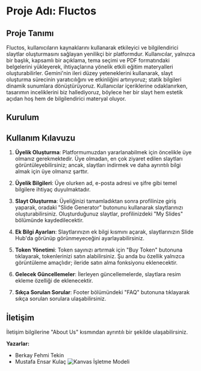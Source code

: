 # Proje Adı: Fluctos

## Proje Tanımı

Fluctos, kullanıcıların kaynaklarını kullanarak etkileyici ve bilgilendirici slaytlar oluşturmasını sağlayan yenilikçi bir platformdur. Kullanıcılar, yalnızca bir başlık, kapsamlı bir açıklama, tema seçimi ve PDF formatındaki belgelerini yükleyerek, ihtiyaçlarına yönelik etkili eğitim materyalleri oluşturabilirler. Gemini'nin ileri düzey yeteneklerini kullanarak, slayt oluşturma sürecinin yaratıcılığını ve etkinliğini artırıyoruz; statik bilgileri dinamik sunumlara dönüştürüyoruz. Kullanıcılar içeriklerine odaklanırken, tasarımın inceliklerini biz hallediyoruz, böylece her bir slayt hem estetik açıdan hoş hem de bilgilendirici materyal oluyor.

## Kurulum

## Kullanım Kılavuzu

1. **Üyelik Oluşturma**: Platformumuzdan yararlanabilmek için öncelikle üye olmanız gerekmektedir. Üye olmadan, en çok ziyaret edilen slaytları görüntüleyebilirsiniz; ancak, slaytları indirmek ve daha ayrıntılı bilgi almak için üye olmanız şarttır.
   
2. **Üyelik Bilgileri**: Üye olurken ad, e-posta adresi ve şifre gibi temel bilgilere ihtiyaç duyulmaktadır.
   
3. **Slayt Oluşturma**: Üyeliğinizi tamamladıktan sonra profilinize giriş yaparak, oradaki "Slide Generator" butonunu kullanarak slaytlarınızı oluşturabilirsiniz. Oluşturduğunuz slaytlar, profilinizdeki "My Slides" bölümünde kaydedilecektir.
   
4. **Ek Bilgi Ayarları**: Slaytlarınızın ek bilgi kısmını açarak, slaytlarınızın Slide Hub'da görünüp görünmeyeceğini ayarlayabilirsiniz.
   
5. **Token Yönetimi**: Token sayınızı artırmak için "Buy Token" butonuna tıklayarak, tokenlerinizi satın alabilirsiniz. Şu anda bu özellik yalnızca görüntüleme amaçlıdır; ileride satın alma fonksiyonu eklenecektir.
   
6. **Gelecek Güncellemeler**: İlerleyen güncellemelerde, slaytlara resim ekleme özelliği de eklenecektir.
   
7. **Sıkça Sorulan Sorular**: Footer bölümündeki "FAQ" butonuna tıklayarak sıkça sorulan sorulara ulaşabilirsiniz.

## İletişim

İletişim bilgilerine "About Us" kısmından ayrıntılı bir şekilde ulaşabilirsiniz.

**Yazarlar:**
- Berkay Fehmi Tekin
- Mustafa Ensar Kulaç
![Kanvas İşletme Modeli](./Kanvas%20İşletme%20Modeli.jpg)

